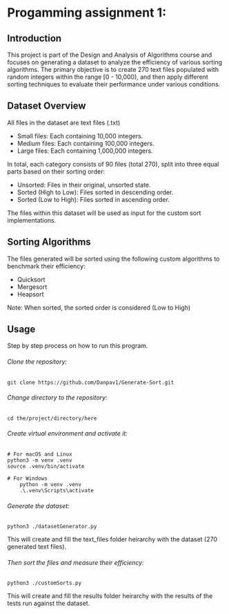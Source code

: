 # Progamming assignment 1:

## Introduction

This project is part of the Design and Analysis of Algorithms course and focuses on
generating a dataset to analyze the efficiency of various sorting algorithms. 
The primary objective is to create 270 text files populated with random integers within
the range [0 - 10,000), and then apply different sorting techniques to evaluate their
performance under various conditions.

## Dataset Overview

All files in the dataset are text files (.txt)

- Small files: Each containing 10,000 integers.
- Medium files: Each containing 100,000 integers.
- Large files: Each containing 1,000,000 integers.

In total, each category consists of 90 files (total 270), split into three equal parts based on their
sorting order:

- Unsorted: Files in their original, unsorted state.
- Sorted (High to Low): Files sorted in descending order.
- Sorted (Low to High): Files sorted in ascending order.

The files within this dataset will be used as input for the custom sort implementations.

## Sorting Algorithms

The files generated will be sorted using the following custom algorithms to benchmark their
efficiency:

- Quicksort
- Mergesort
- Heapsort

Note: When sorted, the sorted order is considered (Low to High)

## Usage

Step by step process on how to run this program.

###### Clone the repository:
	git clone https://github.com/Danpav1/Generate-Sort.git

###### Change directory to the repository:
	cd the/project/directory/here

###### Create virtual environment and activate it:
	# For macOS and Linux
 	python3 -m venv .venv
  	source .venv/bin/activate

   	# For Windows
    	python -m venv .venv
     	.\.venv\Scripts\activate

###### Generate the dataset:
	python3 ./datasetGenerator.py

This will create and fill the text_files folder heirarchy with the dataset (270 generated text files).

###### Then sort the files and measure their efficiency:
	python3 ./customSorts.py

This will create and fill the results folder heirarchy with the results of the tests run against the dataset.



